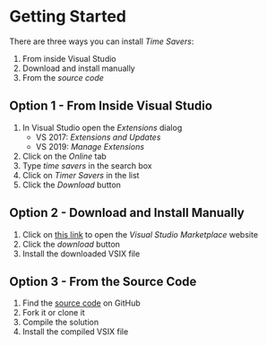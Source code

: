 # Getting Started

There are three ways you can install *Time Savers*:

1. From inside Visual Studio
2. Download and install manually
3. From the *source code*

## Option 1 - From Inside Visual Studio

1. In Visual Studio open the *Extensions* dialog
   - VS 2017: *Extensions and Updates*
   - VS 2019: *Manage Extensions* 
2. Click on the *Online* tab
3. Type *time savers* in the search box
4. Click on *Timer Savers* in the list
5. Click the *Download* button

## Option 2 - Download and Install Manually

1. Click on [this link][marketplace-url] to open the *Visual Studio Marketplace* website
2. Click the *download* button
3.  Install the downloaded VSIX file

## Option 3 - From the Source Code

1. Find the [source code][source-code] on GitHub
2. Fork it or clone it
3. Compile the solution
4. Install the compiled VSIX file

[marketplace-url]: https://marketplace.visualstudio.com/vsgallery/049c7ac5-ba44-4a72-b4ee-7be7fb1b0edd
[source-code]: https://github.com/luminous-software/time-savers
